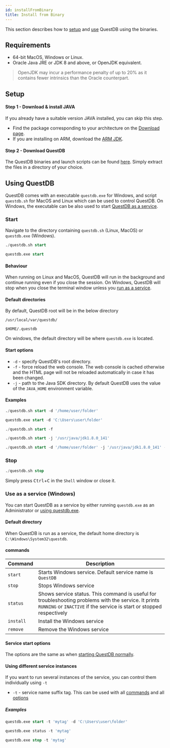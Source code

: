 ```yaml
---
id: installFromBinary
title: Install from Binary
---
```


This section describes how to [setup](#setup) and [use](#using-questdb) QuestDB using the binaries.

## Requirements

- 64-bit MacOS, Windows or Linux.
- Oracle Java JRE or JDK 8 and above, or OpenJDK equivalent.
> OpenJDK may incur a performance penalty of up to 20% as it contains fewer intrinsics than the Oracle counterpart.

## Setup

#### Step 1 - Download & install JAVA
If you already have a suitable version JAVA installed, you can skip this step.
- Find the package corresponding to your architecture on the [Download page](https://www.oracle.com/technetwork/java/javase/downloads/jre8-downloads-2133155.html).
- If you are installing on ARM, download the [ARM JDK](https://www.oracle.com/technetwork/java/javase/downloads/java-archive-javase8u211-later-5573849.html).

#### Step 2 - Download QuestDB

The QuestDB binaries and launch scripts can be found [here](https://github.com/questdb/questdb/releases/download/4.2.0/questdb-4.2.0-bin.tar.gz).
Simply extract the files in a directory of your choice. 


## Using QuestDB

QuestDB comes with an executable `questdb.exe` for Windows, and script `questdb.sh` for MacOS and Linux which can 
be used to control QuestDB. On Windows, the executable can be also used to start [QuestDB as a service](#use-as-a-service-windows).

### Start
Navigate to the directory containing `questdb.sh` (Linux, MacOS) or `questdb.exe` (Windows).

<!--DOCUSAURUS_CODE_TABS-->
<!--MacOS & Linux-->
```sql
./questdb.sh start
```
<!--Windows-->
```sql
questdb.exe start
```
<!--END_DOCUSAURUS_CODE_TABS-->

#### Behaviour

When running on Linux and MacOS, QuestDB will run in the background and continue running even if you close the session. 
On Windows, QuestDB will stop when you close the terminal window unless you [run as a service](#use-as-a-service-windows).

#### Default directories
By default, QuestDB root will be in the below directory
<!--DOCUSAURUS_CODE_TABS-->
<!--MacOS -->
```shell script
/usr/local/var/questdb/
```
<!--Linux -->
```shell script
$HOME/.questdb
```
<!--Windows-->

On windows, the default directory will be where `questdb.exe` is located.

<!--END_DOCUSAURUS_CODE_TABS-->


#### Start options
- `-d` - specify QuestDB's root directory. 
- `-f` - force reload the web console. The web console is cached otherwise and the HTML page will not be reloaded automatically in case it has been changed.
- `-j` - path to the Java SDK directory. By default QuestDB uses the value of the `JAVA_HOME` environment variable.

#### Examples

<!--DOCUSAURUS_CODE_TABS-->
<!-- -d MacOS & Linux-->
```sql
./questdb.sh start -d '/home/user/folder'
```
<!-- -d Windows-->
```sql
questdb.exe start -d 'C:\Users\user\folder'
```
<!-- -f -->
```sql
./questdb.sh start -f
```
<!-- -j -->
```sql
./questdb.sh start -j '/usr/java/jdk1.8.0_141'
```
<!-- -d -j -f -->
```sql
./questdb.sh start -d '/home/user/folder' -j '/usr/java/jdk1.8.0_141' -f
```
<!--END_DOCUSAURUS_CODE_TABS-->



### Stop
<!--DOCUSAURUS_CODE_TABS-->
<!--MacOS & Linux-->
```sql
./questdb.sh stop
```
<!--Windows-->

Simply press <kbd>Ctrl</kbd>+<kbd>C</kbd> in the `Shell` window or close it.

<!--END_DOCUSAURUS_CODE_TABS-->


### Use as a service (Windows)

You can start QuestDB as a service by either running `questdb.exe` as an Administrator or [using questdb.exe](#commands).

#### Default directory
When QuestDB is run as a service, the default home directory is `C:\Windows\System32\questdb`.


#### commands

|Command | Description |
|-----|------|
|`start`| Starts Windows service. Default service name is `QuestDB`  |
|`stop` | Stops Windows service |
| `status` | Shows service status. This command is useful for troubleshooting problems with the service. It prints `RUNNING` or `INACTIVE` if the service is start or stopped respectively |
| `install` | Install the Windows service |
| `remove` | Remove the Windows service |

#### Service start options
The options are the same as when [starting QuestDB normally](#start-options).

#### Using different service instances
If you want to run several instances of the service, you can control them individually using `-t`
- `-t` - service name suffix tag. This can be used with all [commands](#commands) and all [options](#start-options)

##### Examples

<!--DOCUSAURUS_CODE_TABS-->
<!--Start a service with a tag-->
```sql
questdb.exe start -t 'mytag' -d 'C:\Users\user\folder'
```
<!--Request status for a specific service tag-->
```sql
questdb.exe status -t 'mytag' 
```
<!--Stop a specific service tag-->
```sql
questdb.exe stop -t 'mytag' 
```
<!--END_DOCUSAURUS_CODE_TABS-->